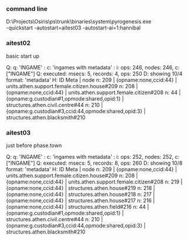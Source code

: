 

### command line ###

D:\Projects\Osiris\ps\trunk\binaries\system\pyrogenesis.exe  
  -quickstart -autostart=aitest03 -autostart-ai=1:hannibal

### aitest02 ###

basic start up

 Q: q: 'INGAME'
  : c: 'ingames with metadata'
  : i: ops:  246, nodes:  246, c: ["INGAME"]
 Q: executed: msecs: 5, records: 4, ops: 250
 D: showing 10/4 format: 'metadata'
 H:  ID   Meta | node
 n: 209 | {opname:none,ccid:44} | units.athen.support.female.citizen.house#209
 n: 208 | {opname:none,ccid:44} | units.athen.support.female.citizen#208
 n:  44 | {opname:g.custodian#1,opmode:shared,opid:1} | structures.athen.civil.centre#44
 n: 210 | {opname:g.custodian#3,ccid:44,opmode:shared,opid:3} | structures.athen.blacksmith#210


### aitest03 ###

just before phase.town

 Q: q: 'INGAME'
  : c: 'ingames with metadata'
  : i: ops:  252, nodes:  252, c: ["INGAME"]
 Q: executed: msecs: 5, records: 8, ops: 260
 D: showing 10/8 format: 'metadata'
 H:  ID   Meta | node
 n: 209 | {opname:none,ccid:44} | units.athen.support.female.citizen.house#209
 n: 208 | {opname:none,ccid:44} | units.athen.support.female.citizen#208
 n: 219 | {opname:none,ccid:44} | structures.athen.house#219
 n: 218 | {opname:none,ccid:44} | structures.athen.house#218
 n: 217 | {opname:none,ccid:44} | structures.athen.house#217
 n: 216 | {opname:none,ccid:44} | structures.athen.field#216
 n:  44 | {opname:g.custodian#1,opmode:shared,opid:1} | structures.athen.civil.centre#44
 n: 210 | {opname:g.custodian#3,ccid:44,opmode:shared,opid:3} | structures.athen.blacksmith#210
